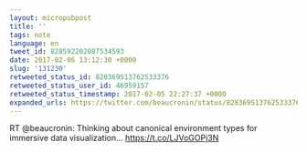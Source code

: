 ```yaml
---
layout: micropubpost
title: ''
tags: note
language: en
tweet_id: 828592202087534593
date: 2017-02-06 13:12:30 +0000
slug: '131230'
retweeted_status_id: 828369513762533376
retweeted_status_user_id: 46959157
retweeted_status_timestamp: 2017-02-05 22:27:37 +0000
expanded_urls: https://twitter.com/beaucronin/status/828369513762533376/photo/1,https://twitter.com/beaucronin/status/828369513762533376/photo/1,https://twitter.com/beaucronin/status/828369513762533376/photo/1,https://twitter.com/beaucronin/status/828369513762533376/photo/1
---
```

RT @beaucronin: Thinking about canonical environment types for immersive data visualization... https://t.co/LJVoGOPj3N
